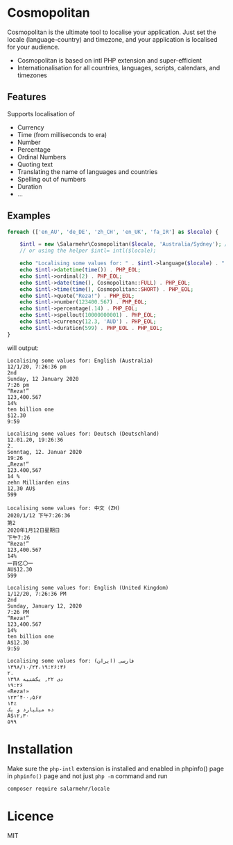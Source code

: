 Cosmopolitan 
============
Cosmopolitan is the ultimate tool to localise your application. Just set the locale (language-country) and timezone, and your
application is localised for your audience.

- Cosmopolitan is based on intl PHP extension and super-efficient
- Internationalisation for all countries, languages, scripts, calendars, and timezones

Features
---------
Supports localisation of

- Currency
- Time (from milliseconds to era)
- Number
- Percentage
- Ordinal Numbers
- Quoting text
- Translating the name of languages and countries
- Spelling out of numbers
- Duration
- ...

Examples
--------
~~~~~php
foreach (['en_AU', 'de_DE', 'zh_CH', 'en_UK', 'fa_IR'] as $locale) {

    $intl = new \Salarmehr\Cosmopolitan($locale, 'Australia/Sydney'); // all 
    // or using the helper $intl= intl($locale);

    echo "Localising some values for: " . $intl->language($locale) . " (" . $intl->country($locale) . ")" . PHP_EOL;
    echo $intl->datetime(time()) . PHP_EOL;
    echo $intl->ordinal(2) . PHP_EOL;
    echo $intl->date(time(), Cosmopolitan::FULL) . PHP_EOL;
    echo $intl->time(time(), Cosmopolitan::SHORT) . PHP_EOL;
    echo $intl->quote("Reza!") . PHP_EOL;
    echo $intl->number(123400.567) . PHP_EOL;
    echo $intl->percentage(.14) . PHP_EOL;
    echo $intl->spellout(10000000001) . PHP_EOL;
    echo $intl->currency(12.3, 'AUD') . PHP_EOL;
    echo $intl->duration(599) . PHP_EOL . PHP_EOL;
}
~~~~~~
will output:
~~~~
Localising some values for: English (Australia)
12/1/20, 7:26:36 pm
2nd
Sunday, 12 January 2020
7:26 pm
“Reza!”
123,400.567
14%
ten billion one
$12.30
9:59

Localising some values for: Deutsch (Deutschland)
12.01.20, 19:26:36
2.
Sonntag, 12. Januar 2020
19:26
„Reza!“
123.400,567
14 %
zehn Milliarden eins
12,30 AU$
599

Localising some values for: 中文 (ZH)
2020/1/12 下午7:26:36
第2
2020年1月12日星期日
下午7:26
“Reza!”
123,400.567
14%
一百亿〇一
AU$12.30
599

Localising some values for: English (United Kingdom)
1/12/20, 7:26:36 PM
2nd
Sunday, January 12, 2020
7:26 PM
“Reza!”
123,400.567
14%
ten billion one
A$12.30
9:59

Localising some values for: فارسی (ایران)
۱۳۹۸/۱۰/۲۲،‏ ۱۹:۲۶:۳۶
۲.
۱۳۹۸ دی ۲۲, یکشنبه
۱۹:۲۶
«Reza!»
۱۲۳٬۴۰۰٫۵۶۷
۱۴٪
ده میلیارد و یک
‎A$۱۲٫۳۰
۵۹۹
~~~~

Installation
============
Make sure the `php-intl` extension is installed and enabled in phpinfo() page in `phpinfo()` page and not just `php -m` command and run
~~~    
composer require salarmehr/locale
~~~ 
Licence
=======
MIT
